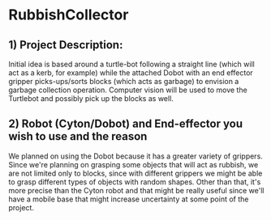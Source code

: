 # RubbishCollector

## 1) Project Description: ##
Initial idea is based around a turtle-bot following a straight line (which will act as a kerb, for example) while the attached Dobot with an end effector gripper picks-ups/sorts blocks (which acts as garbage) to envision a garbage collection operation. Computer vision will be used to move the Turtlebot and possibly pick up the blocks as well.


## 2) Robot (Cyton/Dobot) and End-effector you wish to use and the reason ##

We planned on using the Dobot because it has a greater variety of grippers. Since we're planning on grasping some objects that will act as rubbish, we are not limited only to blocks, since with different grippers we might be able to grasp different types of objects with random shapes. Other than that, it's more precise than the Cyton robot and that might be really useful since we'll have a mobile base that might increase uncertainty at some point of the project.
